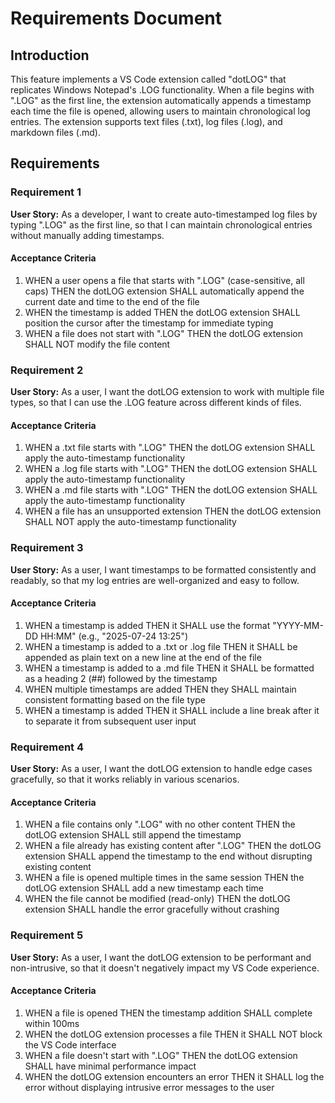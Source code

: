 # Requirements Document

## Introduction

This feature implements a VS Code extension called "dotLOG" that replicates Windows Notepad's .LOG functionality. When a file begins with ".LOG" as the first line, the extension automatically appends a timestamp each time the file is opened, allowing users to maintain chronological log entries. The extension supports text files (.txt), log files (.log), and markdown files (.md).

## Requirements

### Requirement 1

**User Story:** As a developer, I want to create auto-timestamped log files by typing ".LOG" as the first line, so that I can maintain chronological entries without manually adding timestamps.

#### Acceptance Criteria

1. WHEN a user opens a file that starts with ".LOG" (case-sensitive, all caps) THEN the dotLOG extension SHALL automatically append the current date and time to the end of the file
2. WHEN the timestamp is added THEN the dotLOG extension SHALL position the cursor after the timestamp for immediate typing
3. WHEN a file does not start with ".LOG" THEN the dotLOG extension SHALL NOT modify the file content

### Requirement 2

**User Story:** As a user, I want the dotLOG extension to work with multiple file types, so that I can use the .LOG feature across different kinds of files.

#### Acceptance Criteria

1. WHEN a .txt file starts with ".LOG" THEN the dotLOG extension SHALL apply the auto-timestamp functionality
2. WHEN a .log file starts with ".LOG" THEN the dotLOG extension SHALL apply the auto-timestamp functionality  
3. WHEN a .md file starts with ".LOG" THEN the dotLOG extension SHALL apply the auto-timestamp functionality
4. WHEN a file has an unsupported extension THEN the dotLOG extension SHALL NOT apply the auto-timestamp functionality

### Requirement 3

**User Story:** As a user, I want timestamps to be formatted consistently and readably, so that my log entries are well-organized and easy to follow.

#### Acceptance Criteria

1. WHEN a timestamp is added THEN it SHALL use the format "YYYY-MM-DD HH:MM" (e.g., "2025-07-24 13:25")
2. WHEN a timestamp is added to a .txt or .log file THEN it SHALL be appended as plain text on a new line at the end of the file
3. WHEN a timestamp is added to a .md file THEN it SHALL be formatted as a heading 2 (##) followed by the timestamp
4. WHEN multiple timestamps are added THEN they SHALL maintain consistent formatting based on the file type
5. WHEN a timestamp is added THEN it SHALL include a line break after it to separate it from subsequent user input

### Requirement 4

**User Story:** As a user, I want the dotLOG extension to handle edge cases gracefully, so that it works reliably in various scenarios.

#### Acceptance Criteria

1. WHEN a file contains only ".LOG" with no other content THEN the dotLOG extension SHALL still append the timestamp
2. WHEN a file already has existing content after ".LOG" THEN the dotLOG extension SHALL append the timestamp to the end without disrupting existing content
3. WHEN a file is opened multiple times in the same session THEN the dotLOG extension SHALL add a new timestamp each time
4. WHEN the file cannot be modified (read-only) THEN the dotLOG extension SHALL handle the error gracefully without crashing

### Requirement 5

**User Story:** As a user, I want the dotLOG extension to be performant and non-intrusive, so that it doesn't negatively impact my VS Code experience.

#### Acceptance Criteria

1. WHEN a file is opened THEN the timestamp addition SHALL complete within 100ms
2. WHEN the dotLOG extension processes a file THEN it SHALL NOT block the VS Code interface
3. WHEN a file doesn't start with ".LOG" THEN the dotLOG extension SHALL have minimal performance impact
4. WHEN the dotLOG extension encounters an error THEN it SHALL log the error without displaying intrusive error messages to the user

